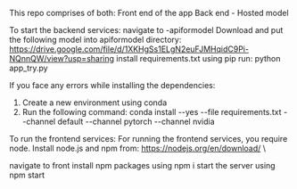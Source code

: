 This repo comprises of both:
Front end of the app
Back end - Hosted model

To start the backend services:
navigate to -apiformodel
Download and put the following model into apiformodel directory: https://drive.google.com/file/d/1XKHgSs1ELgN2euFJMHqidC9Pi-NQnnQW/view?usp=sharing
install requirements.txt using pip
run: python app_try.py

If you face any errors while installing the dependencies:
1. Create a new environment using conda
2. Run the following command: conda install --yes --file requirements.txt --channel default --channel pytorch --channel nvidia

To run the frontend services:
For running the frontend services, you require node.
Install node.js and npm from: https://nodejs.org/en/download/ \

navigate to front
install npm packages using npm i
start the server using npm start


